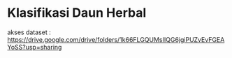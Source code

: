 # Klasifikasi Daun Herbal
akses dataset : https://drive.google.com/drive/folders/1k66FLGQUMsIIQG6jgiPUZvEvFGEAYoSS?usp=sharing
